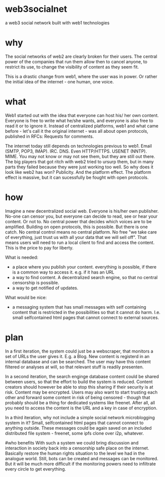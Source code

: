 # web3socialnet
a web3 social network built with web1 technologies

# why
The social networks of web2 are clearly broken for their users. The central power of the companies that run them allow then to cancel anyone, to restrict its use, to change the visibility of content as they seem fit.

This is a drastic change from web1, where the user was in power. Or rather the initial idea of the internet - one human, one voice.

# what
Web1 started out with the idea that everyone can host his/ her own content. Everyone is free to write what he/she wants, and everyone is also free to read it or to ignore it. Instead of centralized platforms, web1 and what came before - let's call it the original internet - was all about open protocols, published in RFCs: Requests for comments.

The internet today still depends on technologies previous to web1. Email (SMTP, POP3, IMAP). IRC. DNS. Even HTTP/HTTPS. USENET (NNTP). MIME. You may not know or may not see them, but they are still out there. The big players that got ritch with web2 tried to ursurp them, but in many parts they failed because they were just working too well. So why does it look like web2 has won? Publicity. And the platform effect. The platform effect is massive, but it can sucessfully be fought with open protocols.

# how
Imagine a new decentralized social web. Everyone is his/her own publisher. No-one can censor you, but everyone can decide to read, see or hear your content. Or not to. No central power that decides which voices are to be amplified. Building on open protocols, this is possible. But there is one catch. No central control means no central platform. No free "we take care of everything, just trust us with all your data that we will sell off". That means users will need to run a local client to find and access the content. This is the price to pay for liberty.

What is needed:
* a place where you publish your content. everything is possible, if there is a common way to access it. e.g. if it has an URL
* a way to find content. A decentralized search engine, so that no central censorship is possible.
* a way to get notified of updates. 

What would be nice:
* a messaging system that has small messages with self containing content that is restricted in the possibilities so that it cannot do harm. I.e. small selfcontained html pages that cannot connect to external sources.

# plan
In a first iteration, the system could just be a webscraper, that monitors a set of URLs the user gives it. E.g. a Blog. New content is registerd in an internal database and can be searched. The user may have this content filtered or analyses at will, so that relevant stuff is readily presenten.

In a second iteration, the search enginge database content could be shared between users, so that the effort to build the system is reduced. Content creators should however be able to stop this sharing if their security is at risk. Content may be encrypted. Users may also want to start trusting each other and forward some content in risk of being censored - though that probably should be a thing for dedicated systems like freenet. After all, all you need to access the content is the URL and a key in case of encryption.

In a third iteration, why not include a simple social network microblogging system in it? Small, selfcontained html pages that cannot connect to anything outside. These messages could be again saved on an included distributed file system - freenet, some ipfs clone over i2p, whatever. 

#who benefits
With such a system we could bring discussion and interaction in society back into a censorship safe place on the internet. Basically restore the human rights situation to the level we had in the analogue world. Still, bots can be created and messages can be monitored. But it will be much more difficult if the monitoring powers need to infiltrate every circle to get everything.
